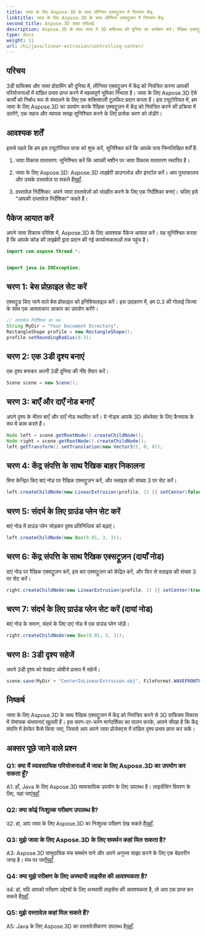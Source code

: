 ```yaml
---
title: जावा के लिए Aspose.3D के साथ लीनियर एक्सट्रूज़न में नियंत्रण केंद्र
linktitle: जावा के लिए Aspose.3D के साथ लीनियर एक्सट्रूज़न में नियंत्रण केंद्र
second_title: Aspose.3D जावा एपीआई
description: Aspose.3D के साथ जावा में 3D ग्राफ़िक्स की दुनिया का अन्वेषण करें। रैखिक एक्सट्रूज़न में केंद्र को सहजता से नियंत्रित करें।
type: docs
weight: 11
url: /hi/java/linear-extrusion/controlling-center/
---
```

## परिचय

3डी ग्राफिक्स और जावा प्रोग्रामिंग की दुनिया में, लीनियर एक्सट्रूज़न में केंद्र को नियंत्रित करना आपकी परियोजनाओं में वांछित प्रभाव प्राप्त करने में महत्वपूर्ण भूमिका निभाता है। जावा के लिए Aspose.3D ऐसे कार्यों को निर्बाध रूप से संभालने के लिए एक शक्तिशाली टूलकिट प्रदान करता है। इस ट्यूटोरियल में, हम जावा के लिए Aspose.3D का उपयोग करके रैखिक एक्सट्रूज़न में केंद्र को नियंत्रित करने की प्रक्रिया में उतरेंगे, एक सहज और व्यापक समझ सुनिश्चित करने के लिए प्रत्येक चरण को तोड़ेंगे।

## आवश्यक शर्तें

इससे पहले कि हम इस ट्यूटोरियल यात्रा को शुरू करें, सुनिश्चित करें कि आपके पास निम्नलिखित शर्तें हैं:

1. जावा विकास वातावरण: सुनिश्चित करें कि आपकी मशीन पर जावा विकास वातावरण स्थापित है।

2.  जावा के लिए Aspose.3D: Aspose.3D लाइब्रेरी डाउनलोड और इंस्टॉल करें। आप पुस्तकालय और उसके दस्तावेज़ पा सकते हैं[यहाँ](https://reference.aspose.com/3d/java/).

3. दस्तावेज़ निर्देशिका: अपने जावा दस्तावेज़ों को संग्रहीत करने के लिए एक निर्देशिका बनाएं। चलिए इसे "आपकी दस्तावेज़ निर्देशिका" कहते हैं।

## पैकेज आयात करें

अपने जावा विकास परिवेश में, Aspose.3D के लिए आवश्यक पैकेज आयात करें। यह सुनिश्चित करता है कि आपके कोड की लाइब्रेरी द्वारा प्रदान की गई कार्यात्मकताओं तक पहुंच है।

```java
import com.aspose.threed.*;


import java.io.IOException;
```

## चरण 1: बेस प्रोफ़ाइल सेट करें

एक्सट्रूड किए जाने वाले बेस प्रोफाइल को इनिशियलाइज़ करें। इस उदाहरण में, हम 0.3 की गोलाई त्रिज्या के साथ एक आयताकार आकार का उपयोग करेंगे।

```java
// दस्तावेज़ निर्देशिका का पथ.
String MyDir = "Your Document Directory";
RectangleShape profile = new RectangleShape();
profile.setRoundingRadius(0.3);
```

## चरण 2: एक 3डी दृश्य बनाएं

एक दृश्य बनाकर अपनी 3डी दुनिया की नींव तैयार करें।

```java
Scene scene = new Scene();
```

## चरण 3: बाएँ और दाएँ नोड बनाएँ

अपने दृश्य के भीतर बाएँ और दाएँ नोड स्थापित करें। ये नोड्स आपके 3D ऑब्जेक्ट के लिए कैनवास के रूप में काम करते हैं।

```java
Node left = scene.getRootNode().createChildNode();
Node right = scene.getRootNode().createChildNode();
left.getTransform().setTranslation(new Vector3(5, 0, 0));
```

## चरण 4: केंद्र संपत्ति के साथ रैखिक बाहर निकालना

बिना केन्द्रित किए बाएं नोड पर रैखिक एक्सट्रूज़न करें, और स्लाइस की संख्या 3 पर सेट करें।

```java
left.createChildNode(new LinearExtrusion(profile, 2) {{ setCenter(false); setSlices(3); }});
```

## चरण 5: संदर्भ के लिए ग्राउंड प्लेन सेट करें

बाएं नोड में ग्राउंड प्लेन जोड़कर दृश्य प्रतिनिधित्व को बढ़ाएं।

```java
left.createChildNode(new Box(0.01, 3, 3));
```

## चरण 6: केंद्र संपत्ति के साथ रैखिक एक्सट्रूज़न (दायाँ नोड)

दाएं नोड पर रैखिक एक्सट्रूज़न करें, इस बार एक्सट्रूज़न को केंद्रित करें, और फिर से स्लाइस की संख्या 3 पर सेट करें।

```java
right.createChildNode(new LinearExtrusion(profile, 2) {{ setCenter(true); setSlices(3); }});
```

## चरण 7: संदर्भ के लिए ग्राउंड प्लेन सेट करें (दायां नोड)

बाएं नोड के समान, संदर्भ के लिए दाएं नोड में एक ग्राउंड प्लेन जोड़ें।

```java
right.createChildNode(new Box(0.01, 3, 3));
```

## चरण 8: 3डी दृश्य सहेजें

अपने 3डी दृश्य को वेवफ्रंट ओबीजे प्रारूप में सहेजें।

```java
scene.save(MyDir + "CenterInLinearExtrusion.obj", FileFormat.WAVEFRONTOBJ);
```

## निष्कर्ष

जावा के लिए Aspose.3D के साथ रैखिक एक्सट्रूज़न में केंद्र को नियंत्रित करने से 3D ग्राफिक्स विकास में रोमांचक संभावनाएं खुलती हैं। इस चरण-दर-चरण मार्गदर्शिका का पालन करके, आपने सीखा है कि केंद्र संपत्ति में हेरफेर कैसे किया जाए, जिससे आप अपने जावा प्रोजेक्ट्स में वांछित दृश्य प्रभाव प्राप्त कर सकें।

## अक्सर पूछे जाने वाले प्रश्न

### Q1: क्या मैं व्यावसायिक परियोजनाओं में जावा के लिए Aspose.3D का उपयोग कर सकता हूँ?

 A1: हाँ, Java के लिए Aspose.3D व्यावसायिक उपयोग के लिए उपलब्ध है। लाइसेंसिंग विवरण के लिए, यहां जाएं[यहाँ](https://purchase.aspose.com/buy).

### Q2: क्या कोई निःशुल्क परीक्षण उपलब्ध है?

 उ2: हां, आप जावा के लिए Aspose.3D का निःशुल्क परीक्षण देख सकते हैं[यहाँ](https://releases.aspose.com/).

### Q3: मुझे जावा के लिए Aspose.3D के लिए समर्थन कहां मिल सकता है?

 A3: Aspose.3D सामुदायिक मंच समर्थन पाने और अपने अनुभव साझा करने के लिए एक बेहतरीन जगह है। मंच पर जाएँ[यहाँ](https://forum.aspose.com/c/3d/18).

### Q4: क्या मुझे परीक्षण के लिए अस्थायी लाइसेंस की आवश्यकता है?

उ4: हां, यदि आपको परीक्षण उद्देश्यों के लिए अस्थायी लाइसेंस की आवश्यकता है, तो आप एक प्राप्त कर सकते हैं[यहाँ](https://purchase.aspose.com/temporary-license/).

### Q5: मुझे दस्तावेज़ कहां मिल सकते हैं?

 A5: Java के लिए Aspose.3D का दस्तावेज़ीकरण उपलब्ध है[यहाँ](https://reference.aspose.com/3d/java/).
